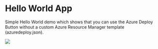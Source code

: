 Hello World App 
====================
Simple Hello World demo which shows that you can use the Azure Deploy Button without a custom Azure Resource Manager template (azuredeploy.json).

<a href="https://azuredeploy.net" target="_blank"><img src="http://azuredeploy.net/deploybutton.png"/></a>
